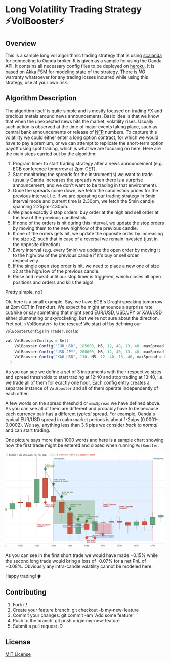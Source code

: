 # Long Volatility Trading Strategy :zap:VolBooster:zap:

## Overview

This is a sample long vol algorithmic trading strategy that is using [scalanda](https://github.com/msilb/scalanda) for connecting to Oanda broker. It is given as a sample for using the Oanda API. It contains all necessary config files to be deployed on [heroku](https://www.heroku.com). It is based on [Akka FSM](http://doc.akka.io/docs/akka/current/scala/fsm.html) for modeling state of the strategy. There is *NO* warranty whatsoever for any trading losses incurred while using this strategy, use at your own risk.

## Algorithm Description

The algorithm itself is quite simple and is mostly focused on trading FX and precious metals around news announcements. Basic idea is that we know that when the unexpected news hits the market, volatility rises. Usually such action is observed at the time of major events taking place, such as central bank announcements or release of [NFP](https://en.wikipedia.org/wiki/Nonfarm_payrolls) numbers. To capture this volatility we could either enter a long option contract, for which we would have to pay a premium, or we can attempt to replicate the short-term option payoff using spot trading, which is what we are focusing on here. Here are the main steps carried out by the algorithm:

1. Program timer to start trading strategy after a news announcement (e.g. ECB conference tomorrow at 2pm CET).
2. Start monitoring the spreads for the instrument(s) we want to trade (usually Oanda increases the spreads when there is a surprise announcement, and we don't want to be trading in that environment).
3. Once the spreads come down, we fetch the candlestick prices for the previous interval, i.e. if we are operating our trading strategy in 5min interval mode and current time is 2.30pm, we fetch the 5min candle spanning 2.25pm-2.30pm.
4. We place exactly 2 stop orders: buy order at the high and sell order at the low of the previous candlestick.
5. If none of the orders is hit during this interval, we update the stop orders by moving them to the new high/low of the previous candle.
6. If one of the orders gets hit, we update the opposite order by increasing the size x2, such that in case of a reversal we remain invested (just in the opposite direction).
7. Every interval (e.g. every 5min) we update the open order by moving it to the high/low of the previous candle if it's buy or sell order, respectively.
8. If the single open stop order is hit, we need to place a new one of size x2 at the high/low of the previous candle.
9. Rinse and repeat until our stop timer is triggered, which closes all open positions and orders and kills the algo!

Pretty simple, no?

Ok, here is a small example. Say, we have ECB's Draghi speaking tomorrow at 2pm CET in Frankfurt. We expect he might announce a surprise rate cut/hike or say something that might send EUR/USD, USD/JPY or XAU/USD either plummeting or skyrocketing, but we're not sure about the direction. Fret not, :zap:VolBooster:zap: to the rescue! We start off by defining our `VolBoosterConfigs` in `Trader.scala`:
```scala
val VolBoosterConfigs = Set(
    VolBooster.Config("EUR_USD", 185000, M5, 12, 40, 13, 40, maxSpread = 0.00035),
    VolBooster.Config("USD_JPY", 200000, M5, 12, 40, 13, 40, maxSpread = 0.035),
    VolBooster.Config("XAU_USD", 110, M5, 12, 40, 13, 40, maxSpread = 0.6)
  )
```
As you can see we define a set of 3 instruments with their respective sizes and spread thresholds to start trading at 12:40 and stop trading at 13:40, i.e. we trade all of them for exactly one hour. Each config entry creates a separate instance of `VolBooster` and all of them operate independently of each other.

A few words on the spread threshold or `maxSpread` we have defined above. As you can see all of them are different and probably have to be because each currency pair has a different _typical_ spread. For example, Oanda's typical EUR/USD spread in calm market periods is about 1-2pips (0.0001-0.0002). We say, anything less than 3.5 pips we consider _back to normal_ and can start trading.

One picture says more than 1000 words and here is a sample chart showing how the first trade might be entered and closed when running `VolBooster`:

![Sample chart displaying trading strategy `VolBooster`](images/volbooster_sample.png)

As you can see in the first short trade we would have made +0.15% while the second long trade would bring a loss of -0.07% for a net PnL of +0.08%. Obviously any intra-candle volatility cannot be modeled here.

Happy trading! :four_leaf_clover:

## Contributing

1. Fork it!
2. Create your feature branch: git checkout -b my-new-feature
3. Commit your changes: git commit -am 'Add some feature'
4. Push to the branch: git push origin my-new-feature
5. Submit a pull request :D

## License

[MIT License](LICENSE)
